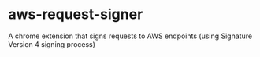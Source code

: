 # aws-request-signer
A chrome extension that signs requests to AWS endpoints (using Signature Version 4 signing process)
